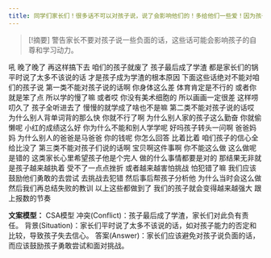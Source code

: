 ```yaml
---
title: 同学们家长们！很多话不可以对孩子说，说了会影响他们的！多给他们一些爱！因为孩子也很爱你们！留学 
---
```

 > [!摘要]
警告家长不要对孩子说一些负面的话，这些话可能会影响孩子的自尊和学习动力。

吼
晚了晚了
再这样搞下去
咱们的孩子就废了
孩子最后成了学渣
都是家长们的锅
平时说了太多不该说的话
才是孩子成为学渣的根本原因
下面这些话绝对不能对咱们的孩子说
第一类不能对孩子说的话啊
你身体这么差
体育肯定是不行的
或者你就是笨了点
所以学的慢了嘛
或者哎
你没有美术细胞的
所以画画一定很差
这样唠叨久了
孩子全听进去了
慢慢的就学成了啥也不是嘛
第二类不能对孩子说的话哎
为什么别人背单词背的那么快
你就不行了啊
为什么别人家的孩子这么勤奋
你就偷懒呢
小红的成绩这么好
你为什么不能和别人学学呢
好吗孩子转头一问啊
爸爸妈妈
为什么别人的爸爸是马爸爸
你的钱呢
你怎么回答
比着比着
咱们孩子的信心全给比没了
第三类不能对孩子们说的话啊
宝贝啊这件事啊
你不能这么做
这么做呢是错的
这类家长心里希望孩子他是个完人
做的什么事情都要是对的
那结果无非就是孩子越来越执着
受不了一点点挫折
或者越来越害怕挑战
怕犯错了嘛
我们应该鼓励他们勇敢的去尝试
去挑战去犯错
然后事后帮孩子分析他
为什么当时会这么做
然后我们再总结失败的教训
以上这些都做到了
我们的孩子就会变得越来越强大
跟上报数的节奏

**文案模型：**
CSA模型
冲突(Conflict)：孩子最后成了学渣，家长们对此负有责任。
背景(Situation)：家长们平时说了太多不该说的话，如对孩子能力的否定和比较，导致孩子失去信心。
答案(Answer)：家长们应该避免对孩子说负面的话，而应该鼓励孩子勇敢尝试和面对挑战。
